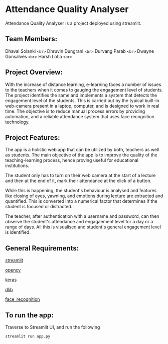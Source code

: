 # Attendance Quality Analyser

Attendance Quality Analyser is a project deployed using streamlit.

## Team Members:

Dhaval Solanki `<br>`
Dhruvin Dungrani `<br>`
Durvang Parab `<br>`
Dwayne Gonsalves `<br>`
Harsh Lotia `<br>`

## Project Overview:

With the increase of distance learning, e-learning faces a number of issues to the teachers when it comes to gauging the engagement level of students. The project identifies the same and implements a system that detects the engagement level of the students. This is carried out by the typical built-in web-camera present in a laptop, computer, and is designed to work in real time. The objective is to reduce manual process errors by providing automation, and a reliable attendance system that uses face recognition technology.

## Project Features:

The app is a holistic web app that can be utilized by both, teachers as well as students.
The main objective of the app is to improve the quality of the teaching-learning process, hence proving useful for educational institutions.

The student only has to turn on their web camera at the start of a lecture and then at the end of it, mark their attendance at the click of a button.

While this is happening, the student's behaviour is analysed and features like closing of eyes, yawning, and emotions during lecture are extracted and quantified. This is converted into a numerical factor that determines if the student is focused or distracted.

The teacher, after authentication with a username and password, can then observe the student's attendance and engagaement level for a day or a range of days. All this is visualised and student's general engagement level is identified.

## General Requirements:

[streamlit](https://streamlit.io/)

[opencv](https://opencv.org/)

[keras](https://keras.io/)

[dlib](http://dlib.net/)

[face_recognition](https://pypi.org/project/face-recognition/)

## To run the app:

Traverse to Streamlit UI, and run the following

```
streamlit run app.py
```
